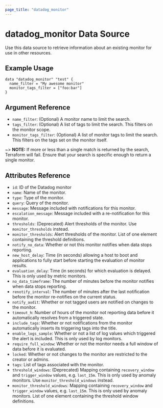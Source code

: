 ```yaml
---
page_title: "datadog_monitor"
---
```


# datadog_monitor Data Source

Use this data source to retrieve information about an existing monitor for use in other resources.

## Example Usage

```
data "datadog_monitor" "test" {
  name_filter = "My awesome monitor"
  monitor_tags_filter = ["foo:bar"]
}
```

## Argument Reference

-   `name_filter`: (Optional) A monitor name to limit the search.
-   `tags_filter`: (Optional) A list of tags to limit the search. This filters on the monitor scope.
-   `monitor_tags_filter`: (Optional) A list of monitor tags to limit the search. This filters on the tags set on the monitor itself.

~> **NOTE:** If more or less than a single match is returned by the search, Terraform will fail. Ensure that your search is specific enough to return a single monitor.

## Attributes Reference

-   `id`: ID of the Datadog monitor
-   `name`: Name of the monitor.
-   `type`: Type of the monitor.
-   `query`: Query of the monitor.
-   `message`: Message included with notifications for this monitor.
-   `escalation_message`: Message included with a re-notification for this monitor.
-   `thresholds`: (Deprecated) Alert thresholds of the monitor. Use `monitor_thresholds` instead.
-   `monitor_thresholds`: Alert thresholds of the monitor. List of one element containing the threshold definitions.
-   `notify_no_data`: Whether or not this monitor notifies when data stops reporting.
-   `new_host_delay`: Time (in seconds) allowing a host to boot and applications to fully start before starting the evaluation of monitor results.
-   `evaluation_delay`: Time (in seconds) for which evaluation is delayed. This is only used by metric monitors.
-   `no_data_timeframe`: The number of minutes before the monitor notifies when data stops reporting.
-   `renotify_interval`: The number of minutes after the last notification before the monitor re-notifies on the current status.
-   `notify_audit`: Whether or not tagged users are notified on changes to the monitor.
-   `timeout_h`: Number of hours of the monitor not reporting data before it automatically resolves from a triggered state.
-   `include_tags`: Whether or not notifications from the monitor automatically inserts its triggering tags into the title.
-   `enable_logs_sample`: Whether or not a list of log values which triggered the alert is included. This is only used by log monitors.
-   `require_full_window`: Whether or not the monitor needs a full window of data before it is evaluated.
-   `locked`: Whether or not changes to the monitor are restricted to the creator or admins.
-   `tags`: List of tags associated with the monitor.
-   `threshold_windows`: (Deprecated) Mapping containing `recovery_window` and `trigger_window` values, e.g. `last_15m`. This is only used by anomaly monitors. Use `monitor_threshold_windows` instead.
-   `monitor_threshold_windows`: Mapping containing `recovery_window` and `trigger_window` values, e.g. `last_15m`. This is only used by anomaly monitors. List of one element containing the threshold window definitions.
